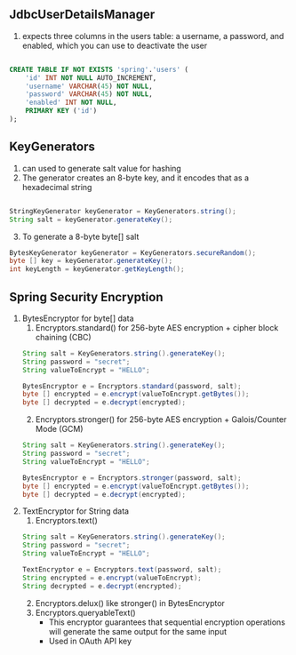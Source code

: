 ## JdbcUserDetailsManager
1. expects three columns in the users table: a username, a password, and enabled, which you can use to deactivate the user

```sql

CREATE TABLE IF NOT EXISTS 'spring'.'users' (
    'id' INT NOT NULL AUTO_INCREMENT,
    'username' VARCHAR(45) NOT NULL,
    'password' VARCHAR(45) NOT NULL,
    'enabled' INT NOT NULL,
    PRIMARY KEY ('id')
);

```
## KeyGenerators
1. can used to generate salt value for hashing 
2. The generator creates an 8-byte key, and it encodes that as a hexadecimal string
``` java

StringKeyGenerator keyGenerator = KeyGenerators.string();
String salt = keyGenerator.generateKey();

```
3. To generate a 8-byte byte[] salt
``` java
BytesKeyGenerator keyGenerator = KeyGenerators.secureRandom();
byte [] key = keyGenerator.generateKey();
int keyLength = keyGenerator.getKeyLength();
```

## Spring Security Encryption
1. BytesEncryptor for byte[] data
    1. Encryptors.standard() for 256-byte AES encryption + cipher block chaining (CBC)
    ``` java
    String salt = KeyGenerators.string().generateKey();
    String password = "secret";
    String valueToEncrypt = "HELLO";

    BytesEncryptor e = Encryptors.standard(password, salt);
    byte [] encrypted = e.encrypt(valueToEncrypt.getBytes());
    byte [] decrypted = e.decrypt(encrypted);
    ```
    2. Encryptors.stronger() for 256-byte AES encryption + Galois/Counter Mode (GCM)
    ``` java
    String salt = KeyGenerators.string().generateKey();
    String password = "secret";
    String valueToEncrypt = "HELLO";

    BytesEncryptor e = Encryptors.stronger(password, salt);
    byte [] encrypted = e.encrypt(valueToEncrypt.getBytes());
    byte [] decrypted = e.decrypt(encrypted);
    ```
3. TextEncryptor for String data
    1.   Encryptors.text()
    ```java
    String salt = KeyGenerators.string().generateKey();
    String password = "secret";
    String valueToEncrypt = "HELLO";
    
    TextEncryptor e = Encryptors.text(password, salt);
    String encrypted = e.encrypt(valueToEncrypt);
    String decrypted = e.decrypt(encrypted);
    ```
    2.   Encryptors.delux() like stronger() in BytesEncryptor
    3.   Encryptors.queryableText()
            -  This encryptor guarantees that sequential encryption operations will generate the same output for the same input
            -  Used in OAuth API key


